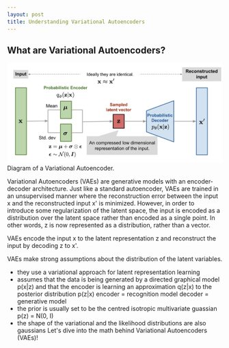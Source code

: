 ```yaml
---
layout: post
title: Understanding Variational Autoencoders
---
```


## What are Variational Autoencoders?
![VAE Diagram](../images/VAE.png)Diagram of a Variational Autoencoder.

Variational Autoencoders (VAEs) are generative models with an encoder-decoder architecture.
Just like a standard autoencoder, VAEs are trained in an unsupervised manner 
where the reconstruction error between the input x and the 
reconstructed input x' is minimized. However, in order to introduce some regularization of the latent space, 
the input is encoded as a distribution over the latent space rather than encoded as a single point. In other words, 
z is now represented as a distribution, rather than a vector.


VAEs encode the input x to the latent representation z and reconstruct the input by
decoding z to x'.

VAEs make strong assumptions about the distribution of the latent variables.
* they use a variational approach for latent representation learning
* assumes that the data is being generated by a directed graphical model p(x|z)
and that the encoder is learning an approximation q(z|x) to the posterior distribution p(z|x)
encoder = recognition model
decoder = generative model
* the prior is usually set to be the centred isotropic multivariate guassian p(z) = N(0, I)
* the shape of the variational and the likelihood distributions are also gaussians
Let's dive into the math behind Variational Autoencoders (VAEs)!